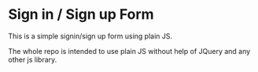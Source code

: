 # Sign in / Sign up Form

This is a simple signin/sign up form using plain JS. 

The whole repo is intended to use plain JS without help of JQuery and any other js library.
